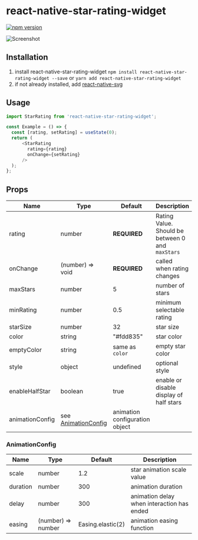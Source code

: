 # react-native-star-rating-widget

[![npm version](https://badge.fury.io/js/react-native-star-rating-widget.svg)](https://badge.fury.io/js/react-native-star-rating-widget)

![Screenshot](https://github.com/benediktviebahn/react-native-star-rating-widget/raw/master/media/screenshot.png)

## Installation
1. install react-native-star-rating-widget
`npm install react-native-star-rating-widget --save` or `yarn add react-native-star-rating-widget`
2. if not already installed, add [react-native-svg](https://github.com/react-native-community/react-native-svg)

## Usage
```js
import StarRating from 'react-native-star-rating-widget';

const Example = () => {
  const [rating, setRating] = useState(0);
  return (
      <StarRating
        rating={rating}
        onChange={setRating}
      />
  );
};
```

## Props
| Name            | Type                 | Default          | Description                                      |
| --------------- | -------------------- | ---------------- | ------------------------------------------------ |
| rating          | number               | **REQUIRED**     | Rating Value. Should be between 0 and `maxStars` |
| onChange        | (number) => void     | **REQUIRED**     | called when rating changes                       |
| maxStars        | number               | 5                | number of stars                                  |
| minRating       | number               | 0.5              | minimum selectable rating                        |
| starSize        | number               | 32               | star size                                        |
| color           | string               | "#fdd835"        | star color                                       |
| emptyColor      | string               | same as `color`  | empty star color                                 |
| style           | object               | undefined        | optional style                                   |
| enableHalfStar  | boolean              | true             | enable or disable display of half stars          |
| animationConfig | see [AnimationConfig](#animationConfig) | animation configuration object                   |

### AnimationConfig
| Name     | Type               | Default           | Description                                |
| -------- | ------------------ | ----------------- | ------------------------------------------ |
| scale    | number             | 1.2               | star animation scale value                 |
| duration | number             | 300               | animation duration                         |
| delay    | number             | 300               | animation delay when interaction has ended |
| easing   | (number) => number | Easing.elastic(2) | animation easing function                  |
